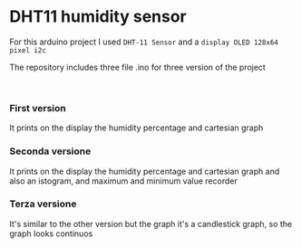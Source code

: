 # DHT11 humidity sensor

For this arduino project I used ``DHT-11 Sensor`` and a ``display OLED 128x64 pixel i2c``

The repository includes three file .ino for three version of the project 

<br>

### First version 
It prints on the display the humidity percentage and cartesian graph
### Seconda versione
It prints on the display the humidity percentage and cartesian graph and also an istogram, and maximum and minimum value recorder
### Terza versione
It's similar to the other version but the graph it's a candlestick graph, so the graph looks continuos
  
